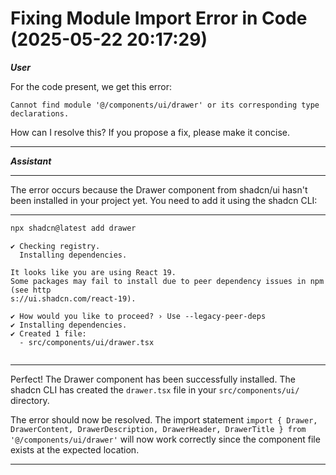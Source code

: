 <!-- Generated by SpecStory -->

# Fixing Module Import Error in Code (2025-05-22 20:17:29)

_**User**_

For the code present, we get this error:
```
Cannot find module '@/components/ui/drawer' or its corresponding type declarations.
```
How can I resolve this? If you propose a fix, please make it concise.

---

_**Assistant**_



---

The error occurs because the Drawer component from shadcn/ui hasn't been installed in your project yet. You need to add it using the shadcn CLI:

---

```bash
npx shadcn@latest add drawer
```

```
✔ Checking registry.
  Installing dependencies.

It looks like you are using React 19. 
Some packages may fail to install due to peer dependency issues in npm (see http
s://ui.shadcn.com/react-19).

✔ How would you like to proceed? › Use --legacy-peer-deps
✔ Installing dependencies.
✔ Created 1 file:
  - src/components/ui/drawer.tsx


```

---

Perfect! The Drawer component has been successfully installed. The shadcn CLI has created the `drawer.tsx` file in your `src/components/ui/` directory. 

The error should now be resolved. The import statement `import { Drawer, DrawerContent, DrawerDescription, DrawerHeader, DrawerTitle } from '@/components/ui/drawer'` will now work correctly since the component file exists at the expected location.

---

